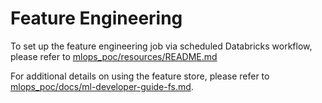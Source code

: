 # Feature Engineering
To set up the feature engineering job via scheduled Databricks workflow, please refer to [mlops_poc/resources/README.md](../resources/README.md)

For additional details on using the feature store, please refer to [mlops_poc/docs/ml-developer-guide-fs.md](../../docs/ml-developer-guide-fs.md).